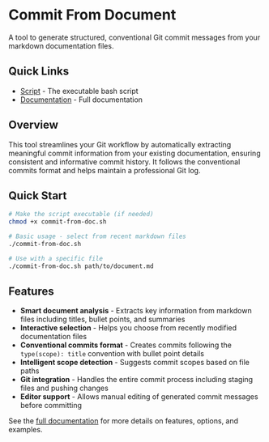 # Commit From Document

A tool to generate structured, conventional Git commit messages from your markdown documentation files.

## Quick Links

- [Script](./commit-from-doc.sh) - The executable bash script
- [Documentation](./commit-from-doc.md) - Full documentation

## Overview

This tool streamlines your Git workflow by automatically extracting meaningful commit information from your existing documentation, ensuring consistent and informative commit history. It follows the conventional commits format and helps maintain a professional Git log.

## Quick Start

```bash
# Make the script executable (if needed)
chmod +x commit-from-doc.sh

# Basic usage - select from recent markdown files
./commit-from-doc.sh

# Use with a specific file
./commit-from-doc.sh path/to/document.md
```

## Features

- **Smart document analysis** - Extracts key information from markdown files including titles, bullet points, and summaries
- **Interactive selection** - Helps you choose from recently modified documentation files
- **Conventional commits format** - Creates commits following the `type(scope): title` convention with bullet point details
- **Intelligent scope detection** - Suggests commit scopes based on file paths
- **Git integration** - Handles the entire commit process including staging files and pushing changes
- **Editor support** - Allows manual editing of generated commit messages before committing

See the [full documentation](./commit-from-doc.md) for more details on features, options, and examples.
